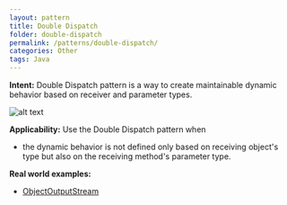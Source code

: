 ```yaml
---
layout: pattern
title: Double Dispatch
folder: double-dispatch
permalink: /patterns/double-dispatch/
categories: Other
tags: Java
---
```


**Intent:** Double Dispatch pattern is a way to create maintainable dynamic
behavior based on receiver and parameter types.

![alt text](./etc/double-dispatch.png "Double Dispatch")

**Applicability:** Use the Double Dispatch pattern when

* the dynamic behavior is not defined only based on receiving object's type but also on the receiving method's parameter type.

**Real world examples:** 

* [ObjectOutputStream](https://docs.oracle.com/javase/8/docs/api/java/io/ObjectOutputStream.html)

